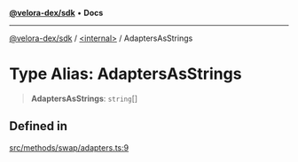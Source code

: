 [**@velora-dex/sdk**](../../README.md) • **Docs**

***

[@velora-dex/sdk](../../globals.md) / [\<internal\>](../README.md) / AdaptersAsStrings

# Type Alias: AdaptersAsStrings

> **AdaptersAsStrings**: `string`[]

## Defined in

[src/methods/swap/adapters.ts:9](https://github.com/VeloraDEX/sdk/blob/feat/extend_delta_orders_filtering/src/methods/swap/adapters.ts#L9)

